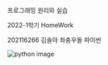<!--Heading-->

<p align="center">
  
프로그래밍 원리와 실습

2022-1학기 HomeWork

202116266 김솔아
좌충우돌 파이썬


  ![python image](https://bygritmind.files.wordpress.com/2020/12/image-4.png?w=1024)
